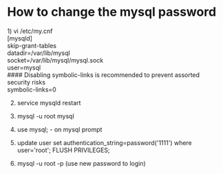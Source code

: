 How to change the mysql password
================================

<p>
1) vi /etc/my.cnf  <br />    
[mysqld]           <br /> 
skip-grant-tables  <br /> 
datadir=/var/lib/mysql  <br /> 
socket=/var/lib/mysql/mysql.sock  <br /> 
user=mysql   <br /> 
#### Disabling symbolic-links is recommended to prevent assorted security risks  <br />  
symbolic-links=0   <br /> 
</p>

2) service mysqld restart

3) mysql -u root mysql

4) use mysql;  - on mysql prompt

5) update user set authentication_string=password('1111') where user='root';
   FLUSH PRIVILEGES; 
   
6) mysql -u root -p (use new password to login)


